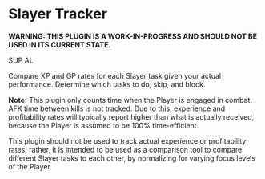 # Slayer Tracker

**WARNING: THIS PLUGIN IS A WORK-IN-PROGRESS AND SHOULD NOT BE USED IN ITS CURRENT STATE.**

SUP AL

Compare XP and GP rates for each Slayer task given your actual performance. Determine which tasks to do, skip, and block.

**Note:** This plugin only counts time when the Player is engaged in combat. AFK time between kills is not tracked. Due to this, experience and profitability rates will typically report higher than what is actually received, because the Player is assumed to be 100% time-efficient.

This plugin should not be used to track actual experience or profitability rates; rather, it is intended to be used as a comparison tool to compare different Slayer tasks to each other, by normalizing for varying focus levels of the Player.